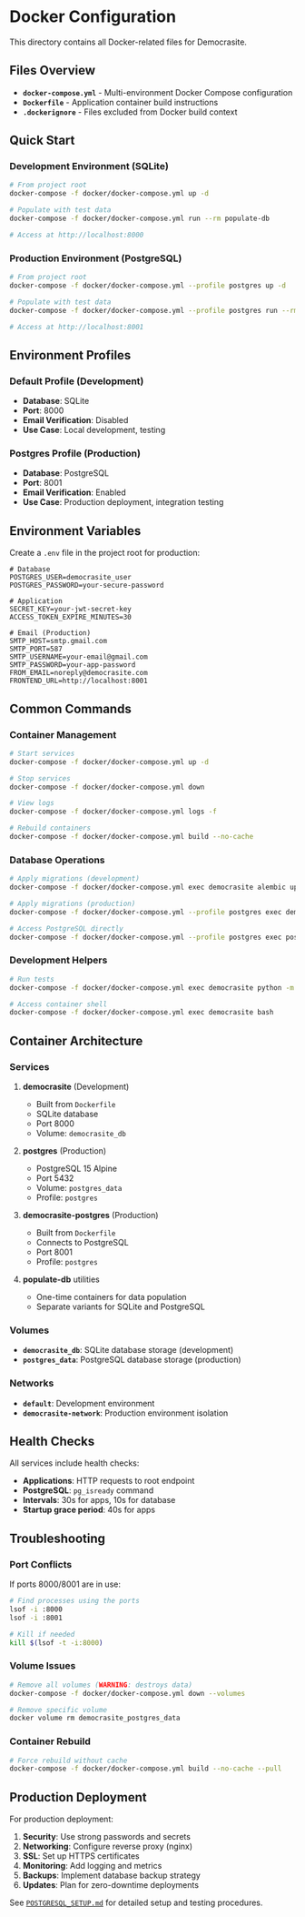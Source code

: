 # Docker Configuration

This directory contains all Docker-related files for Democrasite.

## Files Overview

- **`docker-compose.yml`** - Multi-environment Docker Compose configuration
- **`Dockerfile`** - Application container build instructions
- **`.dockerignore`** - Files excluded from Docker build context

## Quick Start

### Development Environment (SQLite)
```bash
# From project root
docker-compose -f docker/docker-compose.yml up -d

# Populate with test data
docker-compose -f docker/docker-compose.yml run --rm populate-db

# Access at http://localhost:8000
```

### Production Environment (PostgreSQL)
```bash
# From project root
docker-compose -f docker/docker-compose.yml --profile postgres up -d

# Populate with test data
docker-compose -f docker/docker-compose.yml --profile postgres run --rm populate-db-postgres

# Access at http://localhost:8001
```

## Environment Profiles

### Default Profile (Development)
- **Database**: SQLite
- **Port**: 8000
- **Email Verification**: Disabled
- **Use Case**: Local development, testing

### Postgres Profile (Production)
- **Database**: PostgreSQL
- **Port**: 8001 
- **Email Verification**: Enabled
- **Use Case**: Production deployment, integration testing

## Environment Variables

Create a `.env` file in the project root for production:

```env
# Database
POSTGRES_USER=democrasite_user
POSTGRES_PASSWORD=your-secure-password

# Application
SECRET_KEY=your-jwt-secret-key
ACCESS_TOKEN_EXPIRE_MINUTES=30

# Email (Production)
SMTP_HOST=smtp.gmail.com
SMTP_PORT=587
SMTP_USERNAME=your-email@gmail.com
SMTP_PASSWORD=your-app-password
FROM_EMAIL=noreply@democrasite.com
FRONTEND_URL=http://localhost:8001
```

## Common Commands

### Container Management
```bash
# Start services
docker-compose -f docker/docker-compose.yml up -d

# Stop services
docker-compose -f docker/docker-compose.yml down

# View logs
docker-compose -f docker/docker-compose.yml logs -f

# Rebuild containers
docker-compose -f docker/docker-compose.yml build --no-cache
```

### Database Operations
```bash
# Apply migrations (development)
docker-compose -f docker/docker-compose.yml exec democrasite alembic upgrade head

# Apply migrations (production)
docker-compose -f docker/docker-compose.yml --profile postgres exec democrasite-postgres alembic upgrade head

# Access PostgreSQL directly
docker-compose -f docker/docker-compose.yml --profile postgres exec postgres psql -U democrasite_user -d democrasite_db
```

### Development Helpers
```bash
# Run tests
docker-compose -f docker/docker-compose.yml exec democrasite python -m pytest tests/ -v

# Access container shell
docker-compose -f docker/docker-compose.yml exec democrasite bash
```

## Container Architecture

### Services

1. **democrasite** (Development)
   - Built from `Dockerfile`
   - SQLite database
   - Port 8000
   - Volume: `democrasite_db`

2. **postgres** (Production)
   - PostgreSQL 15 Alpine
   - Port 5432
   - Volume: `postgres_data`
   - Profile: `postgres`

3. **democrasite-postgres** (Production)
   - Built from `Dockerfile`
   - Connects to PostgreSQL
   - Port 8001
   - Profile: `postgres`

4. **populate-db** utilities
   - One-time containers for data population
   - Separate variants for SQLite and PostgreSQL

### Volumes

- **`democrasite_db`**: SQLite database storage (development)
- **`postgres_data`**: PostgreSQL database storage (production)

### Networks

- **`default`**: Development environment
- **`democrasite-network`**: Production environment isolation

## Health Checks

All services include health checks:
- **Applications**: HTTP requests to root endpoint
- **PostgreSQL**: `pg_isready` command
- **Intervals**: 30s for apps, 10s for database
- **Startup grace period**: 40s for apps

## Troubleshooting

### Port Conflicts
If ports 8000/8001 are in use:
```bash
# Find processes using the ports
lsof -i :8000
lsof -i :8001

# Kill if needed
kill $(lsof -t -i:8000)
```

### Volume Issues
```bash
# Remove all volumes (WARNING: destroys data)
docker-compose -f docker/docker-compose.yml down --volumes

# Remove specific volume
docker volume rm democrasite_postgres_data
```

### Container Rebuild
```bash
# Force rebuild without cache
docker-compose -f docker/docker-compose.yml build --no-cache --pull
```

## Production Deployment

For production deployment:

1. **Security**: Use strong passwords and secrets
2. **Networking**: Configure reverse proxy (nginx)
3. **SSL**: Set up HTTPS certificates
4. **Monitoring**: Add logging and metrics
5. **Backups**: Implement database backup strategy
6. **Updates**: Plan for zero-downtime deployments

See [`POSTGRESQL_SETUP.md`](../POSTGRESQL_SETUP.md) for detailed setup and testing procedures.